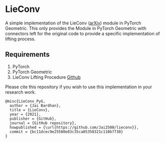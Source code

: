 # LieConv
A simple implementation of the LieConv ([arXiv](https://arxiv.org/abs/2002.12880)) module in PyTorch Geometric. This only provides the Module in PyTorch Geometric with connectors left for the original code to provide a specific implementation of lifting process.

## Requirements
1. PyTorch
2. PyTorch Geometric
3. LieConv Lifting Procedure [Github](https://github.com/mfinzi/LieConv)


Please cite this repository if you wish to use this implementation in your research work.

```
@misc{LieConv_PyG,
  author = {Jai Bardhan},
  title = {LieConv},
  year = {2021},
  publisher = {GitHub},
  journal = {GitHub repository},
  howpublished = {\url{https://github.com/Jai2500/lieconv}},
  commit = {bc11dcec9e25580e83c35ca05358321c110b7730}
}
```

